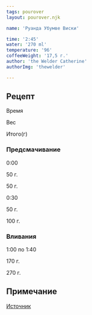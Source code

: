 ```yaml
---
tags: pourover
layout: pourover.njk

name: 'Руанда Убумве Виски'

time: '2:45'
water: '270 ml'
temperature: '96'
coffeeWeight: '17,5 г.'
author: 'the Welder Catherine'
authorImg: 'thewelder'

---
```


## Рецепт


<div class="time-line">

Время

Вес

Итого(г)

</div>

### Предсмачивание

<div class="time-line">

0:00

50 г.

50 г.

</div>

<div class="time-line">

0:30

50 г.

100 г.

</div>


### Вливания

<div class="time-line">

1:00 по 1:40

170 г.

270 г.

</div>


<div class="info-warm">

## Примечание

[Источник](https://theweldercatherine.ru/catalog/dlya_filtra/ruanda_ubumve_viski/)
</div>
